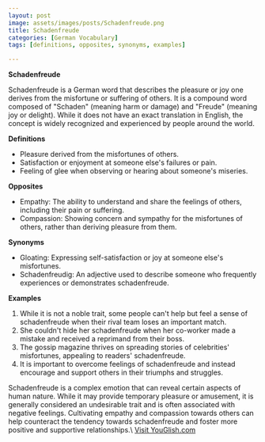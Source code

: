```yaml
---
layout: post
image: assets/images/posts/Schadenfreude.png
title: Schadenfreude
categories: [German Vocabulary]
tags: [definitions, opposites, synonyms, examples]

---
```


**Schadenfreude**

Schadenfreude is a German word that describes the pleasure or joy one derives from the misfortune or suffering of others. It is a compound word composed of "Schaden" (meaning harm or damage) and "Freude" (meaning joy or delight). While it does not have an exact translation in English, the concept is widely recognized and experienced by people around the world.

**Definitions**

- Pleasure derived from the misfortunes of others.
- Satisfaction or enjoyment at someone else's failures or pain.
- Feeling of glee when observing or hearing about someone's miseries.

**Opposites**

- Empathy: The ability to understand and share the feelings of others, including their pain or suffering.
- Compassion: Showing concern and sympathy for the misfortunes of others, rather than deriving pleasure from them.

**Synonyms**

- Gloating: Expressing self-satisfaction or joy at someone else's misfortunes.
- Schadenfreudig: An adjective used to describe someone who frequently experiences or demonstrates schadenfreude.

**Examples**

1. While it is not a noble trait, some people can't help but feel a sense of schadenfreude when their rival team loses an important match.
2. She couldn't hide her schadenfreude when her co-worker made a mistake and received a reprimand from their boss.
3. The gossip magazine thrives on spreading stories of celebrities' misfortunes, appealing to readers' schadenfreude.
4. It is important to overcome feelings of schadenfreude and instead encourage and support others in their triumphs and struggles.

Schadenfreude is a complex emotion that can reveal certain aspects of human nature. While it may provide temporary pleasure or amusement, it is generally considered an undesirable trait and is often associated with negative feelings. Cultivating empathy and compassion towards others can help counteract the tendency towards schadenfreude and foster more positive and supportive relationships.\ <a id="yg-widget-0" class="youglish-widget" data-query="Schadenfreude" data-lang="german" data-components="8412" data-auto-start="0" data-bkg-color="theme_light" data-title="How%20to%20pronounce%20Schadenfreude%20in%20German"  rel="nofollow" href="https://youglish.com">Visit YouGlish.com</a><script async src="https://youglish.com/public/emb/widget.js" charset="utf-8"></script>